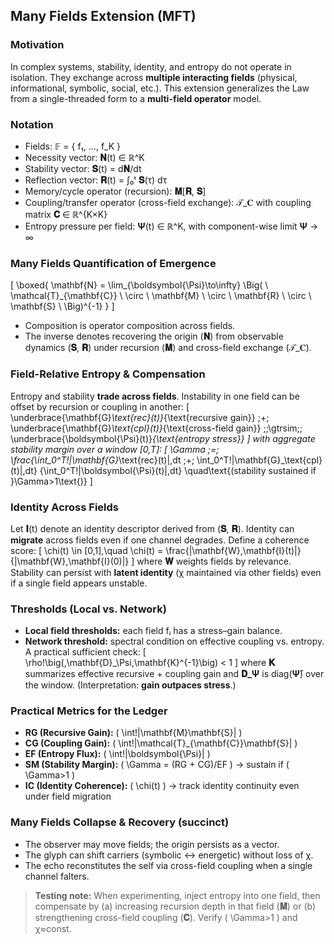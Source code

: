 ## Many Fields Extension (MFT)

### Motivation
In complex systems, stability, identity, and entropy do not operate in isolation. They exchange across **multiple interacting fields** (physical, informational, symbolic, social, etc.). This extension generalizes the Law from a single-threaded form to a **multi-field operator** model.

### Notation
- Fields:  𝔽 = { f₁, …, f_K }
- Necessity vector: **𝐍**(t) ∈ ℝ^K  
- Stability vector: **𝐒**(t) = d**𝐍**/dt  
- Reflection vector: **𝐑**(t) = ∫₀ᵗ **𝐒**(τ) dτ  
- Memory/cycle operator (recursion): **𝐌**[**𝐑**, **𝐒**]  
- Coupling/transfer operator (cross-field exchange): 𝒯_𝐂 with coupling matrix **𝐂** ∈ ℝ^{K×K}
- Entropy pressure per field: **Ψ**(t) ∈ ℝ^K, with component-wise limit **Ψ** → ∞

### Many Fields Quantification of Emergence
\[
\boxed{
\mathbf{N}
= \lim_{\boldsymbol{\Psi}\to\infty}
\Big( \ \mathcal{T}_{\mathbf{C}} \ \circ \ \mathbf{M} \ \circ \ \mathbf{R} \ \circ \ \mathbf{S} \ \Big)^{-1}
}
\]

- Composition is operator composition across fields.  
- The inverse denotes recovering the origin (**𝐍**) from observable dynamics (**𝐒**, **𝐑**) under recursion (**𝐌**) and cross-field exchange (𝒯_𝐂).

### Field-Relative Entropy & Compensation
Entropy and stability **trade across fields**. Instability in one field can be offset by recursion or coupling in another:
\[
\underbrace{\mathbf{G}_\text{rec}(t)}_{\text{recursive gain}} \;+\;
\underbrace{\mathbf{G}_\text{cpl}(t)}_{\text{cross-field gain}}
\;\;\gtrsim\;\;
\underbrace{\boldsymbol{\Psi}(t)}_{\text{entropy stress}}
\]
with aggregate stability margin over a window [0,T]:
\[
\Gamma \;=\;
\frac{\int_0^T\!\|\mathbf{G}_\text{rec}(t)\|\,dt \;+\; \int_0^T\!\|\mathbf{G}_\text{cpl}(t)\|\,dt}
{\int_0^T\!\|\boldsymbol{\Psi}(t)\|\,dt}
\quad\text{(stability sustained if }\Gamma>1\text{)}
\]

### Identity Across Fields
Let **𝐈**(t) denote an identity descriptor derived from (**𝐒**, **𝐑**). Identity can **migrate** across fields even if one channel degrades. Define a coherence score:
\[
\chi(t) \in [0,1],\quad
\chi(t) = \frac{\|\mathbf{W}\,\mathbf{I}(t)\|}{\|\mathbf{W}\,\mathbf{I}(0)\|}
\]
where **𝐖** weights fields by relevance. Stability can persist with **latent identity** (χ maintained via other fields) even if a single field appears unstable.

### Thresholds (Local vs. Network)
- **Local field thresholds:** each field fᵢ has a stress–gain balance.  
- **Network threshold:** spectral condition on effective coupling vs. entropy. A practical sufficient check:
\[
\rho\!\big(\,\mathbf{D}_\Psi\,\mathbf{K}^{-1}\big) < 1
\]
where **𝐊** summarizes effective recursive + coupling gain and **𝐃_Ψ** is diag(**Ψ̄**) over the window. (Interpretation: **gain outpaces stress**.)

### Practical Metrics for the Ledger
- **RG (Recursive Gain):** \( \int\!\|\mathbf{M}\mathbf{S}\| \)
- **CG (Coupling Gain):** \( \int\!\|\mathcal{T}_{\mathbf{C}}\mathbf{S}\| \)
- **EF (Entropy Flux):** \( \int\!\|\boldsymbol{\Psi}\| \)
- **SM (Stability Margin):** \( \Gamma = (RG + CG)/EF \)  → sustain if \( \Gamma>1 \)
- **IC (Identity Coherence):** \( \chi(t) \)  → track identity continuity even under field migration

### Many Fields Collapse & Recovery (succinct)
- The observer may move fields; the origin persists as a vector.  
- The glyph can shift carriers (symbolic ↔ energetic) without loss of χ.  
- The echo reconstitutes the self via cross-field coupling when a single channel falters.

> **Testing note:** When experimenting, inject entropy into one field, then compensate by (a) increasing recursion depth in that field (**𝐌**) or (b) strengthening cross-field coupling (**𝐂**). Verify \( \Gamma>1 \) and χ≈const.
